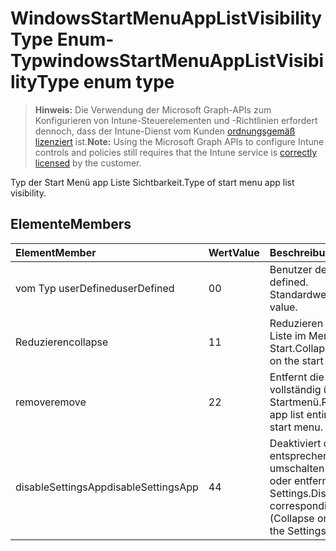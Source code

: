 # <a name="windowsstartmenuapplistvisibilitytype-enum-type"></a><span data-ttu-id="461b6-101">WindowsStartMenuAppListVisibilityType Enum-Typ</span><span class="sxs-lookup"><span data-stu-id="461b6-101">windowsStartMenuAppListVisibilityType enum type</span></span>

> <span data-ttu-id="461b6-102">**Hinweis:** Die Verwendung der Microsoft Graph-APIs zum Konfigurieren von Intune-Steuerelementen und -Richtlinien erfordert dennoch, dass der Intune-Dienst vom Kunden [ordnungsgemäß lizenziert](https://go.microsoft.com/fwlink/?linkid=839381) ist.</span><span class="sxs-lookup"><span data-stu-id="461b6-102">**Note:** Using the Microsoft Graph APIs to configure Intune controls and policies still requires that the Intune service is [correctly licensed](https://go.microsoft.com/fwlink/?linkid=839381) by the customer.</span></span>

<span data-ttu-id="461b6-103">Typ der Start Menü app Liste Sichtbarkeit.</span><span class="sxs-lookup"><span data-stu-id="461b6-103">Type of start menu app list visibility.</span></span>
## <a name="members"></a><span data-ttu-id="461b6-104">Elemente</span><span class="sxs-lookup"><span data-stu-id="461b6-104">Members</span></span>
|<span data-ttu-id="461b6-105">Element</span><span class="sxs-lookup"><span data-stu-id="461b6-105">Member</span></span>|<span data-ttu-id="461b6-106">Wert</span><span class="sxs-lookup"><span data-stu-id="461b6-106">Value</span></span>|<span data-ttu-id="461b6-107">Beschreibung</span><span class="sxs-lookup"><span data-stu-id="461b6-107">Description</span></span>|
|:---|:---|:---|
|<span data-ttu-id="461b6-108">vom Typ userDefined</span><span class="sxs-lookup"><span data-stu-id="461b6-108">userDefined</span></span>|<span data-ttu-id="461b6-109">0</span><span class="sxs-lookup"><span data-stu-id="461b6-109">0</span></span>|<span data-ttu-id="461b6-110">Benutzer definiert.</span><span class="sxs-lookup"><span data-stu-id="461b6-110">User defined.</span></span> <span data-ttu-id="461b6-111">Standardwert.</span><span class="sxs-lookup"><span data-stu-id="461b6-111">Default value.</span></span>|
|<span data-ttu-id="461b6-112">Reduzieren</span><span class="sxs-lookup"><span data-stu-id="461b6-112">collapse</span></span>|<span data-ttu-id="461b6-113">1</span><span class="sxs-lookup"><span data-stu-id="461b6-113">1</span></span>|<span data-ttu-id="461b6-114">Reduzieren Sie die app-Liste im Menü Start.</span><span class="sxs-lookup"><span data-stu-id="461b6-114">Collapse the app list on the start menu.</span></span>|
|<span data-ttu-id="461b6-115">remove</span><span class="sxs-lookup"><span data-stu-id="461b6-115">remove</span></span>|<span data-ttu-id="461b6-116">2</span><span class="sxs-lookup"><span data-stu-id="461b6-116">2</span></span>|<span data-ttu-id="461b6-117">Entfernt die app-Liste vollständig über das Startmenü.</span><span class="sxs-lookup"><span data-stu-id="461b6-117">Removes the app list entirely from the start menu.</span></span>|
|<span data-ttu-id="461b6-118">disableSettingsApp</span><span class="sxs-lookup"><span data-stu-id="461b6-118">disableSettingsApp</span></span>|<span data-ttu-id="461b6-119">4</span><span class="sxs-lookup"><span data-stu-id="461b6-119">4</span></span>|<span data-ttu-id="461b6-120">Deaktiviert die entsprechenden umschalten (reduzieren oder entfernen) in der app Settings.</span><span class="sxs-lookup"><span data-stu-id="461b6-120">Disables the corresponding toggle (Collapse or Remove) in the Settings app.</span></span>|



